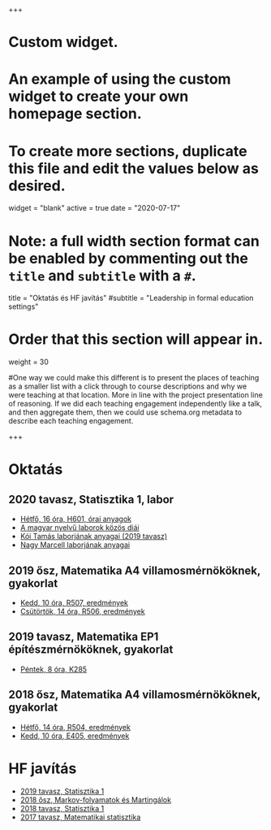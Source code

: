+++
# Custom widget.
# An example of using the custom widget to create your own homepage section.
# To create more sections, duplicate this file and edit the values below as desired.
widget = "blank"
active = true
date = "2020-07-17"

# Note: a full width section format can be enabled by commenting out the `title` and `subtitle` with a `#`.
title = "Oktatás és HF javítás"
#subtitle = "Leadership in formal education settings"


# Order that this section will appear in.
weight = 30

#One way we could make this different is to present the places of teaching as a smaller list with a click through to course descriptions and why we were teaching at that location. More in line with the project presentation line of reasoning. If we did each teaching engagement independently like a talk, and then aggregate them, then we could use schema.org metadata to describe each teaching engagement.

+++

<h1>Oktatás</h1>

<h2>2020 tavasz, Statisztika 1, labor</h2>

+ [Hétfő, 16 óra, H601, órai anyagok](https://my.pcloud.com/publink/show?code=kZ8AvWkZaC2zBBGsuOVygthqOqpLDFtLm6Dk)
+ [A magyar nyelvű laborok közös diái](https://drive.google.com/file/d/1qxsN4ZO8pKbNajwVJGOczAc06qV-rtKs/view?usp=sharing)
+ [Kói Tamás laborjának anyagai (2019 tavasz)](http://math.bme.hu/~koitomi/statisztika12018-2019tavasz.html)
+ [Nagy Marcell laborjának anyagai](http://math.bme.hu/~marcessz/statlab.html)

<h2>2019 ősz, Matematika A4 villamosmérnököknek, gyakorlat</h2>

+ [Kedd, 10 óra, R507, eredmények](https://docs.google.com/spreadsheets/d/e/2PACX-1vSV6jTuc18R3dP3K--SAdRvEBBeMhQzr2XnJwMShE1HuEc0NAzzs1ll-e7p-5r31OdwryYnlUqrcYkU/pubhtml?gid=0&single=true)
+ [Csütörtök, 14 óra, R506, eredmények](https://docs.google.com/spreadsheets/d/e/2PACX-1vSyN8sgVo5iMIXrFId0iDcJBZv5grY_9VFBP7IKiz2cegmwiMN6-qjyb_9iWJ_uh-BdGtYqqTIv_N_T/pubhtml?gid=0&single=true)

<h2>2019 tavasz, Matematika EP1 építészmérnököknek, gyakorlat</h2>

+ [Péntek, 8 óra, K285](https://math.bme.hu/~vetob/ep1_2019tavasz/index.html)

<h2>2018 ősz, Matematika A4 villamosmérnököknek, gyakorlat</h2>

+ [Hétfő, 14 óra, R504, eredmények](https://docs.google.com/spreadsheets/d/e/2PACX-1vTSXrmzu6E0S2FWvdn8nq08VWS-a9xIhB5jTCVllVC0q2DkRYAJAis8bZQhgxhJS3I0QX6ivhtxZOcA/pubhtml?gid=737801574&single=true)
+ [Kedd, 10 óra, E405, eredmények](https://docs.google.com/spreadsheets/d/e/2PACX-1vQA0Aav84wU75tVdib1EG-UA_FeUosKTL4WHg_5eDm4HheMlK86pDbQYGsObGyMJwlYoWQP4yahQPg_/pubhtml?gid=1593601042&single=true)

<h1>HF javítás</h1>

+ [2019 tavasz, Statisztika 1](https://docs.google.com/spreadsheets/d/e/2PACX-1vRGYJDfCA1DP17qeDd-Raalt1Fmv-fjbSe_LiewByG4yPF94TKvMPM9RLDWWcVFdHupi3e5bFI7eynr/pubhtml?gid=1208363377&single=true)
+ [2018 ősz, Markov-folyamatok és Martingálok](https://docs.google.com/spreadsheets/d/e/2PACX-1vSv3XVKhW9ccpbE6PiAhBtQSEn_2u_qrCmgdsYdIeRODo9w5E0V9OztlgBzvaGJuFe1PyG_iwrKEQLg/pubhtml?gid=818935805&single=true)
+ [2018 tavasz, Statisztika 1](https://docs.google.com/spreadsheets/d/e/2PACX-1vQDFQJqp_Hjj0OCJotsBJm0aJ4i9A3LiT2Y47zsb9y9v70fqC7C46ch3By7DldRIZOMBJpZMkjG1ix4/pubhtml?gid=1208363377&single=true)
+ [2017 tavasz, Matematikai statisztika](https://docs.google.com/spreadsheets/d/e/2PACX-1vQjPC5HzgYiAbrDtlrx805YYFnem-1JFvToeFKaPXmr823RBAxaVaO7pcXHDtdhwFCJN7bNUHSAdqGA/pubhtml?gid=0&single=true)
